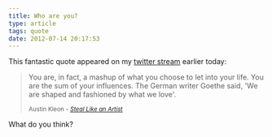 ```yaml
---
title: Who are you?
type: article
tags: quote
date: 2012-07-14 20:17:53
---
```


<p> This fantastic quote appeared on my <a href="https://twitter.com/soulsailor/status/224207075390144512" target="_blank">twitter stream</a> earlier today:</p><blockquote> <p> You are, in fact, a mashup of what you choose to let into your life. You are the sum of your influences. The German writer Goethe said, &#39;We are shaped and fashioned by what we love&#39;.</p> <small>Austin Kleon - <a href="https://www.amazon.co.uk/gp/product/B0074QGGK6/ref=as_li_ss_tl?ie=UTF8&amp;camp=1634&amp;creative=19450&amp;creativeASIN=B0074QGGK6&amp;linkCode=as2&amp;tag=jamdoc-21" target="_blank"><cite>Steal Like an Artist</cite></a></small></blockquote><p> What do you think?</p>
